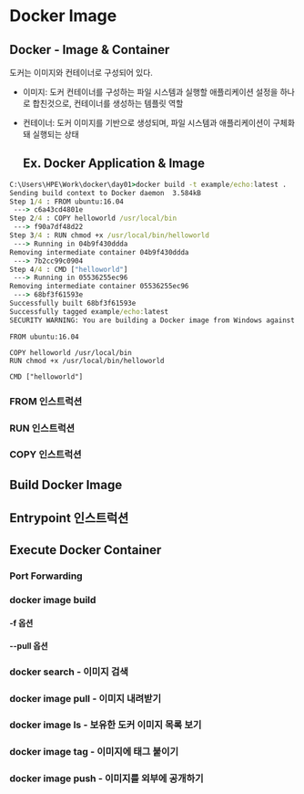 # Docker Image

## Docker - Image & Container

도커는 이미지와 컨테이너로 구성되어 있다.

- 이미지: 도커 컨테이너를 구성하는 파일 시스템과 실행할 애플리케이션 설정을 하나로 합친것으로, 컨테이너를 생성하는 템플릿 역할

  

- 컨테이너: 도커 이미지를 기반으로 생성되며, 파일 시스템과 애플리케이션이 구체화돼 실행되는 상태

  ## Ex. Docker Application & Image 

  

``` cmd
C:\Users\HPE\Work\docker\day01>docker build -t example/echo:latest .
Sending build context to Docker daemon  3.584kB
Step 1/4 : FROM ubuntu:16.04
 ---> c6a43cd4801e
Step 2/4 : COPY helloworld /usr/local/bin
 ---> f90a7df48d22
Step 3/4 : RUN chmod +x /usr/local/bin/helloworld
 ---> Running in 04b9f430ddda
Removing intermediate container 04b9f430ddda
 ---> 7b2cc99c0904
Step 4/4 : CMD ["helloworld"]
 ---> Running in 05536255ec96
Removing intermediate container 05536255ec96
 ---> 68bf3f61593e
Successfully built 68bf3f61593e
Successfully tagged example/echo:latest
SECURITY WARNING: You are building a Docker image from Windows against a non-Windows Docker host. All files and directories added to build context will have '-rwxr-xr-x' permissions. It is recommended to double check and reset permissions for sensitive files and directories.
```



<Dockerfile>

``` visual basic
FROM ubuntu:16.04

COPY helloworld /usr/local/bin
RUN chmod +x /usr/local/bin/helloworld

CMD ["helloworld"]
```



### FROM 인스트럭션



### RUN 인스트럭션



### COPY 인스트럭션



## Build Docker Image





## Entrypoint 인스트럭션



## Execute Docker Container



### Port Forwarding



### docker image build 



#### -f 옵션



#### --pull 옵션





### docker search - 이미지 검색



### docker image pull - 이미지 내려받기



### docker image ls - 보유한 도커 이미지 목록 보기



### docker image tag - 이미지에 태그 붙이기



### docker image push - 이미지를 외부에 공개하기



###